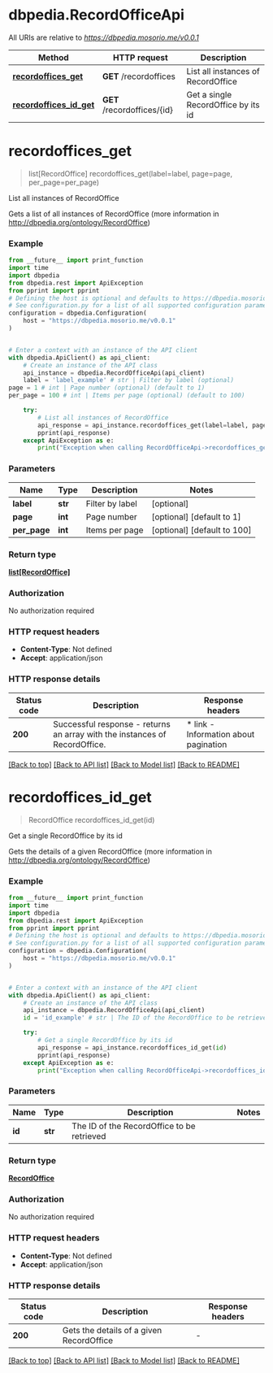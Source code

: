 # dbpedia.RecordOfficeApi

All URIs are relative to *https://dbpedia.mosorio.me/v0.0.1*

Method | HTTP request | Description
------------- | ------------- | -------------
[**recordoffices_get**](RecordOfficeApi.md#recordoffices_get) | **GET** /recordoffices | List all instances of RecordOffice
[**recordoffices_id_get**](RecordOfficeApi.md#recordoffices_id_get) | **GET** /recordoffices/{id} | Get a single RecordOffice by its id


# **recordoffices_get**
> list[RecordOffice] recordoffices_get(label=label, page=page, per_page=per_page)

List all instances of RecordOffice

Gets a list of all instances of RecordOffice (more information in http://dbpedia.org/ontology/RecordOffice)

### Example

```python
from __future__ import print_function
import time
import dbpedia
from dbpedia.rest import ApiException
from pprint import pprint
# Defining the host is optional and defaults to https://dbpedia.mosorio.me/v0.0.1
# See configuration.py for a list of all supported configuration parameters.
configuration = dbpedia.Configuration(
    host = "https://dbpedia.mosorio.me/v0.0.1"
)


# Enter a context with an instance of the API client
with dbpedia.ApiClient() as api_client:
    # Create an instance of the API class
    api_instance = dbpedia.RecordOfficeApi(api_client)
    label = 'label_example' # str | Filter by label (optional)
page = 1 # int | Page number (optional) (default to 1)
per_page = 100 # int | Items per page (optional) (default to 100)

    try:
        # List all instances of RecordOffice
        api_response = api_instance.recordoffices_get(label=label, page=page, per_page=per_page)
        pprint(api_response)
    except ApiException as e:
        print("Exception when calling RecordOfficeApi->recordoffices_get: %s\n" % e)
```

### Parameters

Name | Type | Description  | Notes
------------- | ------------- | ------------- | -------------
 **label** | **str**| Filter by label | [optional] 
 **page** | **int**| Page number | [optional] [default to 1]
 **per_page** | **int**| Items per page | [optional] [default to 100]

### Return type

[**list[RecordOffice]**](RecordOffice.md)

### Authorization

No authorization required

### HTTP request headers

 - **Content-Type**: Not defined
 - **Accept**: application/json

### HTTP response details
| Status code | Description | Response headers |
|-------------|-------------|------------------|
**200** | Successful response - returns an array with the instances of RecordOffice. |  * link - Information about pagination <br>  |

[[Back to top]](#) [[Back to API list]](../README.md#documentation-for-api-endpoints) [[Back to Model list]](../README.md#documentation-for-models) [[Back to README]](../README.md)

# **recordoffices_id_get**
> RecordOffice recordoffices_id_get(id)

Get a single RecordOffice by its id

Gets the details of a given RecordOffice (more information in http://dbpedia.org/ontology/RecordOffice)

### Example

```python
from __future__ import print_function
import time
import dbpedia
from dbpedia.rest import ApiException
from pprint import pprint
# Defining the host is optional and defaults to https://dbpedia.mosorio.me/v0.0.1
# See configuration.py for a list of all supported configuration parameters.
configuration = dbpedia.Configuration(
    host = "https://dbpedia.mosorio.me/v0.0.1"
)


# Enter a context with an instance of the API client
with dbpedia.ApiClient() as api_client:
    # Create an instance of the API class
    api_instance = dbpedia.RecordOfficeApi(api_client)
    id = 'id_example' # str | The ID of the RecordOffice to be retrieved

    try:
        # Get a single RecordOffice by its id
        api_response = api_instance.recordoffices_id_get(id)
        pprint(api_response)
    except ApiException as e:
        print("Exception when calling RecordOfficeApi->recordoffices_id_get: %s\n" % e)
```

### Parameters

Name | Type | Description  | Notes
------------- | ------------- | ------------- | -------------
 **id** | **str**| The ID of the RecordOffice to be retrieved | 

### Return type

[**RecordOffice**](RecordOffice.md)

### Authorization

No authorization required

### HTTP request headers

 - **Content-Type**: Not defined
 - **Accept**: application/json

### HTTP response details
| Status code | Description | Response headers |
|-------------|-------------|------------------|
**200** | Gets the details of a given RecordOffice |  -  |

[[Back to top]](#) [[Back to API list]](../README.md#documentation-for-api-endpoints) [[Back to Model list]](../README.md#documentation-for-models) [[Back to README]](../README.md)

